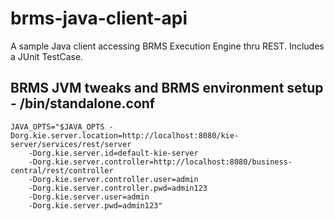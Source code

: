 # brms-java-client-api
A sample Java client accessing BRMS Execution Engine thru REST. Includes a JUnit TestCase.

## BRMS JVM tweaks and BRMS environment setup - <jboss-eap-7>/bin/standalone.conf
```
JAVA_OPTS="$JAVA_OPTS -Dorg.kie.server.location=http://localhost:8080/kie-server/services/rest/server 
    -Dorg.kie.server.id=default-kie-server
    -Dorg.kie.server.controller=http://localhost:8080/business-central/rest/controller
    -Dorg.kie.server.controller.user=admin
    -Dorg.kie.server.controller.pwd=admin123 
    -Dorg.kie.server.user=admin
    -Dorg.kie.server.pwd=admin123"
````
